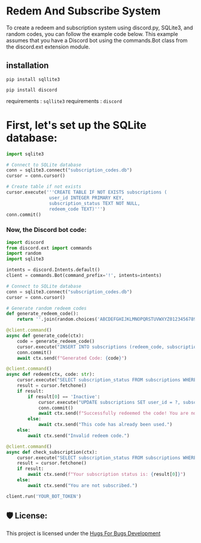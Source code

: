 # Redem And Subscribe System
To create a redeem and subscription system using discord.py, SQLite3, and random codes, you can follow the example code below. This example assumes that you have a Discord bot using the commands.Bot class from the discord.ext extension module.

## installation
```
pip install sqllite3
```
```
pip install discord
```
requirements : ```sqllite3```
requirements : ```discord```
# First, let's set up the SQLite database:
```python
import sqlite3

# Connect to SQLite database
conn = sqlite3.connect("subscription_codes.db")
cursor = conn.cursor()

# Create table if not exists
cursor.execute('''CREATE TABLE IF NOT EXISTS subscriptions (
                user_id INTEGER PRIMARY KEY,
                subscription_status TEXT NOT NULL,
                redeem_code TEXT)''')
conn.commit()


```

### Now, the Discord bot code:

```python
import discord
from discord.ext import commands
import random
import sqlite3

intents = discord.Intents.default()
client = commands.Bot(command_prefix='!', intents=intents)

# Connect to SQLite database
conn = sqlite3.connect("subscription_codes.db")
cursor = conn.cursor()

# Generate random redeem codes
def generate_redeem_code():
    return ''.join(random.choices('ABCDEFGHIJKLMNOPQRSTUVWXYZ0123456789', k=8))

@client.command()
async def generate_code(ctx):
    code = generate_redeem_code()
    cursor.execute("INSERT INTO subscriptions (redeem_code, subscription_status) VALUES (?, ?)", (code, 'Inactive'))
    conn.commit()
    await ctx.send(f"Generated Code: {code}")

@client.command()
async def redeem(ctx, code: str):
    cursor.execute("SELECT subscription_status FROM subscriptions WHERE redeem_code = ?", (code,))
    result = cursor.fetchone()
    if result:
        if result[0] == 'Inactive':
            cursor.execute("UPDATE subscriptions SET user_id = ?, subscription_status = 'Active' WHERE redeem_code = ?", (ctx.author.id, code))
            conn.commit()
            await ctx.send(f"Successfully redeemed the code! You are now subscribed.")
        else:
            await ctx.send("This code has already been used.")
    else:
        await ctx.send("Invalid redeem code.")

@client.command()
async def check_subscription(ctx):
    cursor.execute("SELECT subscription_status FROM subscriptions WHERE user_id = ?", (ctx.author.id,))
    result = cursor.fetchone()
    if result:
        await ctx.send(f"Your subscription status is: {result[0]}")
    else:
        await ctx.send("You are not subscribed.")

client.run('YOUR_BOT_TOKEN')
```
<h2>🛡️ License:</h2>

This project is licensed under the  [Hugs For Bugs Development](https://discord.gg/bFK5RR9upe)
